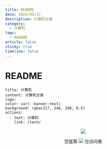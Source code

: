 ```yaml
---
title: README
date: 2025/03/17
description: 计算机分类
category:
  - 计算机
tags:
  - README
article: false
sticky: true
timeline: false
---
```

# README

```component VPBanner
title: 计算机
content: 计算机分类
logo: 
color: var(--banner-text)
background: rgba(217, 244, 208, 0.5)
actions:
  - text: 计算机
    link: /tech/
```

<p align="center"> 
  <img src="https://cdn.jsdelivr.net/gh/jiange1236/jiange1236@main/github-metrics.svg" /> 
</p>
<p align="center"> 
  您是第  <img src="https://profile-counter.glitch.me/jiange1236/count.svg" />  位访问者
</p>

<Share colorful />